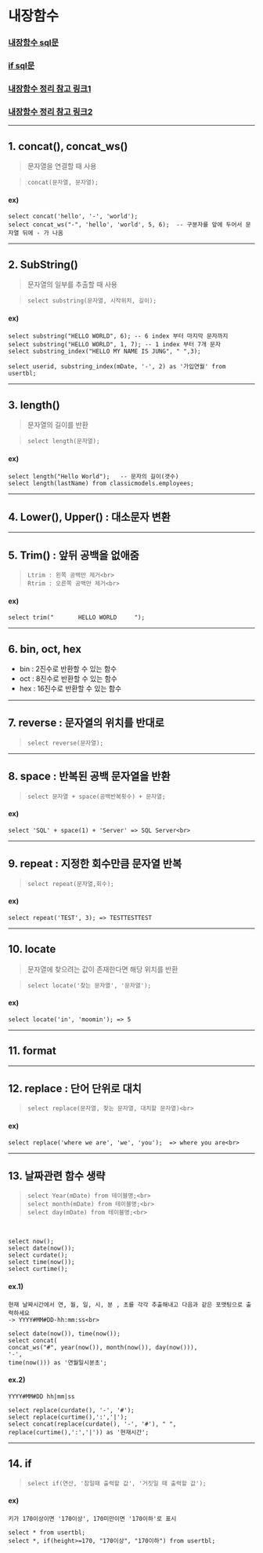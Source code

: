 # 내장함수
### [내장함수 sql문](https://github.com/jiyoung79/StudyFiles/blob/main/Database/sql%20files/06%20%EB%82%B4%EC%9E%A5%ED%95%A8%EC%88%98.sql)
### [if sql문](https://github.com/jiyoung79/StudyFiles/blob/main/Database/sql%20files/07%20if.sql)
### [내장함수 정리 참고 링크1](https://velog.io/@wngud4950/MySQL-%EB%82%B4%EC%9E%A5%ED%95%A8%EC%88%98-%EC%A0%95%EB%A6%AC)
### [내장함수 정리 참고 링크2](https://www.skyer9.pe.kr/wordpress/?p=4988)
<hr>

## 1. concat(), concat_ws() <br>

> 문자열을 연결할 때 사용 <br>

> ```concat(문자열, 문자열);```<br>

#### ex) <br>

```
select concat('hello', '-', 'world');
select concat_ws("-", 'hello', 'world', 5, 6);	-- 구분자를 앞에 두어서 문자열 뒤에 - 가 나옴
```

<hr>

## 2. SubString() <br>

> 문자열의 일부를 추출할 때 사용<br>

> ```select substring(문자열, 시작위치, 길이);```<br>

#### ex)<br>

```
select substring("HELLO WORLD", 6); -- 6 index 부터 마지막 문자까지
select substring("HELLO WORLD", 1, 7); -- 1 index 부터 7개 문자
select substring_index("HELLO MY NAME IS JUNG", " ",3);

select userid, substring_index(mDate, '-', 2) as '가입연월' from usertbl;
```

<hr>

## 3. length() <br>

> 문자열의 길이를 반환<br>

> ```select length(문자열);```<br>

#### ex)<br>

```
select length("Hello World");	-- 문자의 길이(갯수)
select length(lastName) from classicmodels.employees;
```

<hr>

## 4. Lower(), Upper() : 대소문자 변환<br>

<hr>

## 5. Trim() : 앞뒤 공백을 없애줌<br>

>     Ltrim : 왼쪽 공백만 제거<br>
>     Rtrim : 오른쪽 공백만 제거<br>

#### ex)<br>

```
select trim("       HELLO WORLD     ");
```

<hr>

## 6. bin, oct, hex <br>

* bin : 2진수로 반환할 수 있는 함수<br>
* oct : 8진수로 반환할 수 있는 함수<br>
* hex : 16진수로 반환할 수 있는 함수<br>

<hr>

## 7. reverse : 문자열의 위치를 반대로<br>

>     select reverse(문자열);

<hr>

## 8. space : 반복된 공백 문자열을 반환<br>

>     select 문자열 + space(공백반복횟수) + 문자열;

#### ex)<br>

```
select 'SQL' + space(1) + 'Server' => SQL Server<br>
```

<hr>

## 9. repeat : 지정한 회수만큼 문자열 반복<br>

>     select repeat(문자열,회수);

#### ex)<br>

```
select repeat('TEST', 3); => TESTTESTTEST
```

<hr>

## 10. locate <br>

> 문자열에 찾으려는 값이 존재한다면 해당 위치를 반환<br>

> ```select locate('찾는 문자열', '문자열');```

#### ex)<br>

```
select locate('in', 'moomin'); => 5
```

<hr>

## 11. format <br>

<hr>

## 12. replace : 단어 단위로 대치<br>

>     select replace(문자열, 찾는 문자열, 대치할 문자열)<br>

#### ex)<br>

```
select replace('where we are', 'we', 'you');  => where you are<br>
```

<hr>

## 13. 날짜관련 함수 생략<br>

>     select Year(mDate) from 테이블명;<br>
>     select month(mDate) from 테이블명;<br>
>     select day(mDate) from 테이블명;<br>
<br>

```
select now();
select date(now());
select curdate();
select time(now());
select curtime();
```

#### ex.1)<br>

```
현재 날짜시간에서 연, 월, 일, 시, 분 , 초를 각각 추출해내고 다음과 같은 포맷팅으로 출력하세요
-> YYYY#MM#DD-hh:mm:ss<br>

select date(now()), time(now());
select concat(
concat_ws("#", year(now()), month(now()), day(now())),
'-', 
time(now())) as '연월일시분초';
```

#### ex.2)<br>

```
YYYY#MM#DD hh|mm|ss

select replace(curdate(), '-', '#');
select replace(curtime(),':','|');
select concat(replace(curdate(), '-', '#'), " ", replace(curtime(),':','|')) as '현재시간';
```

<hr>

## 14. if<br>

> ```select if(연산, '참일때 출력할 값', '거짓일 때 출력할 값');```

#### ex)<br>

```
키가 170이상이면 '170이상', 170미만이면 '170이하'로 표시

select * from usertbl;
select *, if(height>=170, "170이상", "170이하") from usertbl;
```





